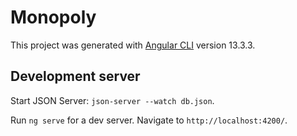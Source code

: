 # Monopoly

This project was generated with [Angular CLI](https://github.com/angular/angular-cli) version 13.3.3.

## Development server

Start JSON Server:  `json-server --watch db.json`.

Run `ng serve` for a dev server. Navigate to `http://localhost:4200/`.